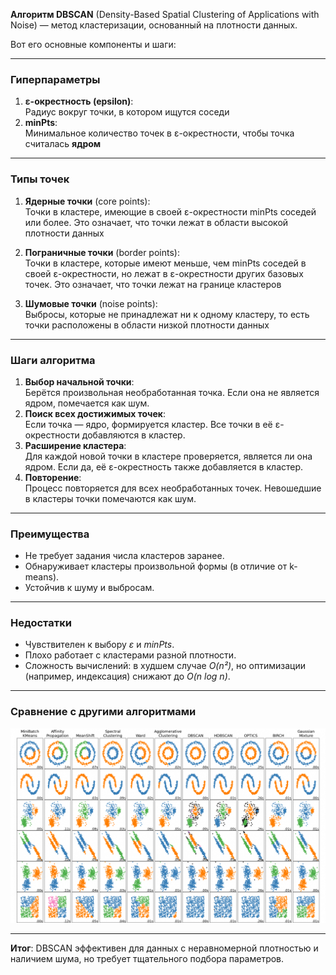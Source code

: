 **Алгоритм DBSCAN** (Density-Based Spatial Clustering of Applications with Noise) — метод кластеризации, основанный на плотности данных. 

Вот его основные компоненты и шаги:

---

### **Гиперпараметры**
1. **ε-окрестность (epsilon)**:  
    Радиус вокруг точки, в котором ищутся соседи
2. **minPts**:  
   Минимальное количество точек в ε-окрестности, чтобы точка считалась **ядром**

---

### **Типы точек**
1. **Ядерные точки** (core points):  
    Точки в кластере, имеющие в своей ε-окрестности minPts соседей или более. Это означает, что точки лежат в области высокой плотности данных

2. **Пограничные точки** (border points):  
    Точки в кластере, которые имеют меньше, чем minPts соседей в своей ε-окрестности, но лежат в ε-окрестности других базовых точек. Это означает, что точки лежат на границе кластеров

3. **Шумовые точки** (noise points):  
    Выбросы, которые не принадлежат ни к одному кластеру, то есть точки расположены в области низкой плотности данных

---

### **Шаги алгоритма**
1. **Выбор начальной точки**:  
   Берётся произвольная необработанная точка. Если она не является ядром, помечается как шум.
2. **Поиск всех достижимых точек**:  
   Если точка — ядро, формируется кластер. Все точки в её ε-окрестности добавляются в кластер.
3. **Расширение кластера**:  
   Для каждой новой точки в кластере проверяется, является ли она ядром. Если да, её ε-окрестность также добавляется в кластер.
4. **Повторение**:  
   Процесс повторяется для всех необработанных точек. Невошедшие в кластеры точки помечаются как шум.

---

### **Преимущества**
- Не требует задания числа кластеров заранее.
- Обнаруживает кластеры произвольной формы (в отличие от k-means).
- Устойчив к шуму и выбросам.

---

### **Недостатки**
- Чувствителен к выбору *ε* и *minPts*.
- Плохо работает с кластерами разной плотности.
- Сложность вычислений: в худшем случае *O(n²)*, но оптимизации (например, индексация) снижают до *O(n log n)*.

---
### **Сравнение с другими алгоритмами**

![DBSCAN_comparison](DBSCAN_comparison.png)

[//]: # (Source: https://scikit-learn.org/stable/modules/clustering.html)

---

**Итог**: DBSCAN эффективен для данных с неравномерной плотностью и наличием шума, но требует тщательного подбора параметров.


[//]: # (оригинальная статья: https://www.dbs.ifi.lmu.de/Publikationen/Papers/KDD-96.final.frame.pdf)

[//]: # (хабр 1: https://habr.com/ru/articles/322034/)

[//]: # (хабр 2: https://habr.com/ru/articles/798331/#dbscan)
